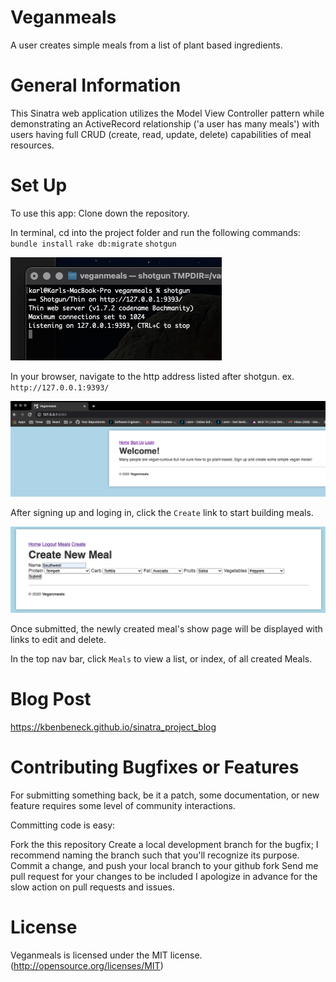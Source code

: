 # Veganmeals
 A user creates simple meals from a list of plant based ingredients. 

# General Information
 This Sinatra web application utilizes the Model View Controller pattern while demonstrating an ActiveRecord relationship ('a user has many meals') with users having full CRUD (create, read, update, delete) capabilities of meal resources.

# Set Up
To use this app:
 Clone down the repository. 

 In terminal, cd into the project folder and run the following commands:
 `bundle install` 
 `rake db:migrate` 
 `shotgun` 

 ![img](public/images/shotgun.png)

 In your browser, navigate to the http address listed after shotgun. ex. `http://127.0.0.1:9393/`

![img](public/images/welcome.png)

 After signing up and loging in, click the `Create` link to start building meals. 

![img](public/images/create.png)

 Once submitted, the newly created meal's show page will be displayed with links to edit and delete.

 In the top nav bar, click `Meals` to view a list, or index, of all created Meals. 
# Blog Post
https://kbenbeneck.github.io/sinatra_project_blog
# Contributing Bugfixes or Features
For submitting something back, be it a patch, some documentation, or new feature requires some level of community interactions.

Committing code is easy:

Fork the this repository
Create a local development branch for the bugfix; I recommend naming the branch such that you'll recognize its purpose.
Commit a change, and push your local branch to your github fork
Send me pull request for your changes to be included
I apologize in advance for the slow action on pull requests and issues.

# License
Veganmeals is licensed under the MIT license. (http://opensource.org/licenses/MIT)